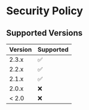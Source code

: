 # Security Policy

## Supported Versions

| Version | Supported          |
| ------- | ------------------ |
| 2.3.x   | :white_check_mark: |
| 2.2.x   | :white_check_mark: |
| 2.1.x   | :white_check_mark: |
| 2.0.x   | :x:                |
| < 2.0   | :x:                |
